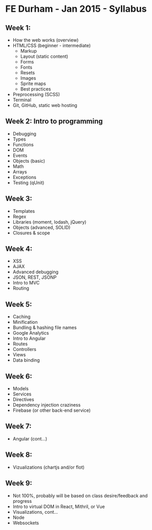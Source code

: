 # FE Durham - Jan 2015 - Syllabus

## Week 1:

* How the web works (overview)
* HTML/CSS (beginner - intermediate)
	- Markup
	- Layout (static content)
	- Forms
	- Fonts
	- Resets
	- Images
	- Sprite maps
	- Best practices
* Preprocessing (SCSS)
* Terminal
* Git, GitHub, static web hosting

## Week 2: Intro to programming

* Debugging
* Types
* Functions
* DOM
* Events
* Objects (basic)
* Math
* Arrays
* Exceptions
* Testing (qUnit)

## Week 3:

* Templates
* Regex
* Libraries (moment, lodash, jQuery)
* Objects (advanced, SOLID)
* Closures & scope
	
## Week 4: 

* XSS
* AJAX
* Advanced debugging
* JSON, REST, JSONP
* Intro to MVC
* Routing

## Week 5:

* Caching
* Minification
* Bundling & hashing file names
* Google Analytics
* Intro to Angular
* Routes
* Controllers
* Views
* Data binding

## Week 6: 

* Models
* Services
* Directives
* Dependency injection craziness
* Firebase (or other back-end service)

## Week 7:

* Angular (cont...)

## Week 8:

* Vizualizations (chartjs and/or flot)

## Week 9:
* Not 100%, probably will be based on class desire/feedback and progress
* Intro to virtual DOM in React, Mithril, or Vue
* Visualizations, cont...
* Node
* Websockets
